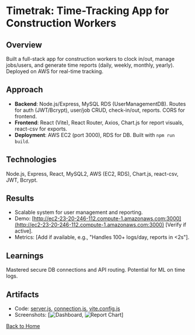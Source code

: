 # Timetrak: Time-Tracking App for Construction Workers

## Overview
Built a full-stack app for construction workers to clock in/out, manage jobs/users, and generate time reports (daily, weekly, monthly, yearly). Deployed on AWS for real-time tracking.

## Approach
- **Backend**: Node.js/Express, MySQL RDS (UserManagementDB). Routes for auth (JWT/Bcrypt), user/job CRUD, check-in/out, reports. CORS for frontend.
- **Frontend**: React (Vite), React Router, Axios, Chart.js for report visuals, react-csv for exports.
- **Deployment**: AWS EC2 (port 3000), RDS for DB. Built with `npm run build`.

## Technologies
Node.js, Express, React, MySQL2, AWS (EC2, RDS), Chart.js, react-csv, JWT, Bcrypt.

## Results
- Scalable system for user management and reporting.
- Demo: [http://ec2-23-20-246-112.compute-1.amazonaws.com:3000](http://ec2-23-20-246-112.compute-1.amazonaws.com:3000) [Verify if active].
- Metrics: [Add if available, e.g., "Handles 100+ logs/day, reports in <2s"].

## Learnings
Mastered secure DB connections and API routing. Potential for ML on time logs.

## Artifacts
- Code: [server.js](../timetrak/server.js), [connection.js](../timetrak/connection.js), [vite.config.js](../timetrak/vite.config.js)
- Screenshots: [<img src="../assets/timetrak/dashboard.png" alt="Dashboard">, <img src="../assets/timetrak/report-chart.png" alt="Report Chart">]

[Back to Home](/)
